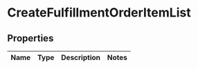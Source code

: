 
# CreateFulfillmentOrderItemList

## Properties
Name | Type | Description | Notes
------------ | ------------- | ------------- | -------------



